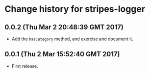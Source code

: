 # Change history for stripes-logger

## 0.0.2 (Thu Mar  2 20:48:39 GMT 2017)

* Add the `hasCategory` method, and exercise and document it.

## 0.0.1 (Thu  2 Mar 15:52:40 GMT 2017)

* First release.

